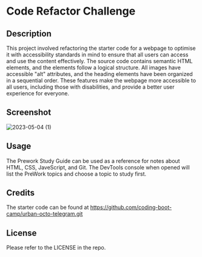 # Code Refactor Challenge

## Description

This project involved refactoring the starter code for a webpage to optimise it with accessibility standards in mind to ensure that all users can access and use the content effectively. The source code contains semantic HTML elements, and the elements follow a logical structure. All images have accessible "alt" attributes, and the heading elements have been organized in a sequential order. These features make the webpage more accessible to all users, including those with disabilities, and provide a better user experience for everyone.

## Screenshot

![2023-05-04 (1)](https://user-images.githubusercontent.com/130527417/236138359-bea31b4e-8ab2-4c01-ba45-d304b7ba04f9.png)

## Usage

The Prework Study Guide can be used as a reference for notes about HTML, CSS, JaveScript, and Git.
The DevTools console when opened will list the PreWork topics and choose a topic to study first.

## Credits

The starter code can be found at https://github.com/coding-boot-camp/urban-octo-telegram.git

## License

Please refer to the LICENSE in the repo.

